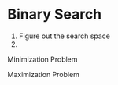 # Binary Search

1. Figure out the search space
2.



Minimization Problem


Maximization Problem
<!--stackedit_data:
eyJoaXN0b3J5IjpbLTg5MDk5NDcyMl19
-->